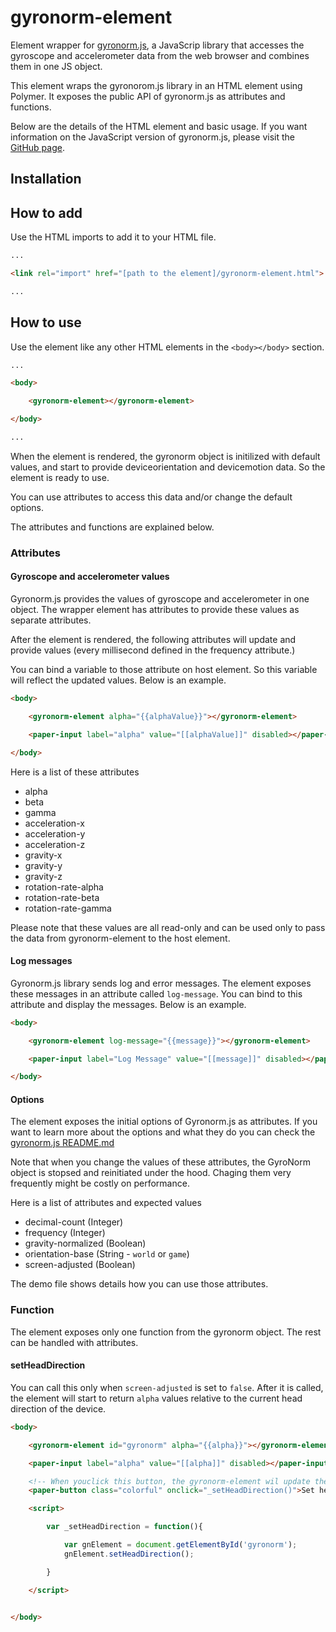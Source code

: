 # gyronorm-element
Element wrapper for [gyronorm.js](https://github.com/dorukeker/gyronorm.js), a JavaScrip library that accesses the gyroscope and accelerometer data from the web browser and combines them in one JS object.

This element wraps the gyronorom.js library in an HTML element using Polymer. It exposes the public API of gyronorm.js as attributes and functions.

Below are the details of the HTML element and basic usage. If you want information on the JavaScript version of gyronorm.js, please visit the [GitHub page](https://github.com/dorukeker/gyronorm.js).

## Installation

## How to add
Use the HTML imports to add it to your HTML file.

```html
...

<link rel="import" href="[path to the element]/gyronorm-element.html">

...
```

## How to use
Use the element like any other HTML elements in the `<body></body>` section.

```html
...

<body>

	<gyronorm-element></gyronorm-element>

</body>

...
```

When the element is rendered, the gyronorm object is initilized with default values, and start to provide deviceorientation and devicemotion data. So the element is ready to use.

You can use attributes to access this data and/or change the default options.

The attributes and functions are explained below.

### Attributes

#### Gyroscope and accelerometer values
Gyronorm.js provides the values of gyroscope and accelerometer in one object. The wrapper element has attributes to provide these values as separate attributes.

After the element is rendered, the following attributes will update and provide values (every millisecond defined in the frequency attribute.)

You can bind a variable to those attribute on host element. So this variable will reflect the updated values. Below is an example.

```html
<body>

	<gyronorm-element alpha="{{alphaValue}}"></gyronorm-element>

	<paper-input label="alpha" value="[[alphaValue]]" disabled></paper-input>

</body>

```

Here is a list of these attributes

- alpha
- beta
- gamma
- acceleration-x
- acceleration-y
- acceleration-z
- gravity-x
- gravity-y
- gravity-z
- rotation-rate-alpha
- rotation-rate-beta
- rotation-rate-gamma

Please note that these values are all read-only and can be used only to pass the data from gyronorm-element to the host element.

#### Log messages
Gyronorm.js library sends log and error messages. The element exposes these messages in an attribute called `log-message`. You can bind to this attribute and display the messages. Below is an example.

```html
<body>

	<gyronorm-element log-message="{{message}}"></gyronorm-element>

	<paper-input label="Log Message" value="[[message]]" disabled></paper-input>

</body>

```

#### Options
The element exposes the initial options of Gyronorm.js as attributes. If you want to learn more about the options and what they do you can check the [gyronorm.js README.md](https://github.com/dorukeker/gyronorm.js)

Note that when you change the values of these attributes, the GyroNorm object is stopsed and reinitiated under the hood. Chaging them very frequently might be costly on performance.

Here is a list of attributes and expected values

- decimal-count (Integer)
- frequency (Integer)
- gravity-normalized (Boolean)
- orientation-base (String - `world` or `game`)
- screen-adjusted (Boolean)

The demo file shows details how you can use those attributes.

### Function
The element exposes only one function from the gyronorm object. The rest can be handled with attributes.

#### setHeadDirection
You can call this only when `screen-adjusted` is set to `false`. After it is called, the element will start to return `alpha` values relative to the current head direction of the device.

```html
<body>

	<gyronorm-element id="gyronorm" alpha="{{alpha}}"></gyronorm-element>

	<paper-input label="alpha" value="[[alpha]]" disabled></paper-input>

	<!-- When youclick this button, the gyronorm-element wil update the head direction -->
	<paper-button class="colorful" onclick="_setHeadDirection()">Set head direction</paper-button>

	<script>

		var _setHeadDirection = function(){

			var gnElement = document.getElementById('gyronorm');
			gnElement.setHeadDirection();

		}

	</script>


</body>
```
